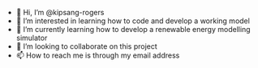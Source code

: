 - 👋 Hi, I’m @kipsang-rogers
- 👀 I’m interested in learning how to code and develop a working model
- 🌱 I’m currently learning how to develop a renewable energy modelling simulator 
- 💞️ I’m looking to collaborate on this project
- 📫 How to reach me is through my email address

<!---
kipsang-rogers/kipsang-rogers is a ✨ special ✨ repository because its `README.md` (this file) appears on your GitHub profile.
You can click the Preview link to take a look at your changes.
--->
